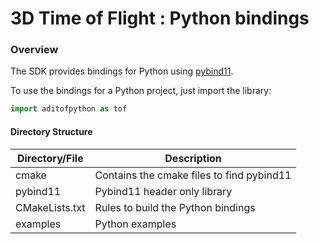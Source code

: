 # 3D Time of Flight : Python bindings

### Overview
The SDK provides bindings for Python using [pybind11](https://github.com/pybind/pybind11). 

To use the bindings for a Python project, just import the library:
```python
import aditofpython as tof
```

#### Directory Structure

| Directory/File | Description |
| --------- | ----------- |
| cmake | Contains the cmake files to find pybind11 |
| pybind11 | Pybind11 header only library |
| CMakeLists.txt | Rules to build the Python bindings |
| examples | Python examples |
